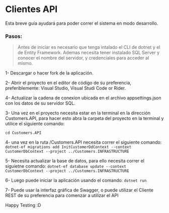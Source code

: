 # Clientes API

Esta breve guía ayudará para poder correr el sistema en modo desarrollo.

### Pasos:

> Antes de iniciar es necesario que tenga intalado el CLI de dotnet y el de Entity Framework. Ademas necesita tener instalado SQL Server y conocer el nombre del servidor, y credenciales para acceder al mismo.

1- Descargar o hacer fork de la aplicación.

2- Abrir el proyecto en el editor de código de su preferencia, preferiblemente: Visual Studio, Visual Studi Code or Rider.

4- Actualizar la cadena de conexion ubicada en el archivo appsettings.json con los datos de su servidor SQL.

3- Una vez en el proyecto necesita estar en la terminal en la dirección Customers.API, para hacer esto abra la carpeta del proyecto en la terminal y utilice el siguiente comando:

`cd Customers.API`

4- una vez en la ruta /Customers.API necesita correr el siguiente comando:
 `dotnet-ef migrations add InitCustomerDdContext --context CustomerDbContext --project ../Customers.INFRASTRUCTURE
`

5- Necesita actualizar la base de datos, para ello necesita correr el siguietne comando:
`dotnet-ef database update --context CustomerDbContext --project ../Customers.INFRASTRUCTURE`

6- Luego puede iniciar la aplicación usando el comando:
`dotnet run`

7- Puede usar la interfaz gráfica de Swagger, o puede utilizar el Cliente REST de su preferencia para comenzar a utilizar el API

Happy Testing :D
